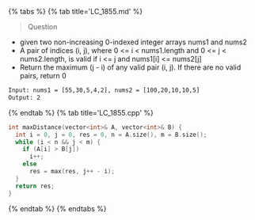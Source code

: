 {% tabs %}
{% tab title='LC_1855.md' %}

> Question

* given two non-increasing 0-indexed integer arrays nums1​​​​​​ and nums2​​​​​​
* A pair of indices (i, j), where 0 <= i < nums1.length and 0 <= j < nums2.length, is valid if i <= j and nums1[i] <= nums2[j]
* Return the maximum (j - i) of any valid pair (i, j). If there are no valid pairs, return 0

```txt
Input: nums1 = [55,30,5,4,2], nums2 = [100,20,10,10,5]
Output: 2
```

{% endtab %}
{% tab title='LC_1855.cpp' %}

```cpp
int maxDistance(vector<int>& A, vector<int>& B) {
  int i = 0, j = 0, res = 0, n = A.size(), m = B.size();
  while (i < n && j < m) {
    if (A[i] > B[j])
      i++;
    else
      res = max(res, j++ - i);
  }
  return res;
}
```

{% endtab %}
{% endtabs %}
